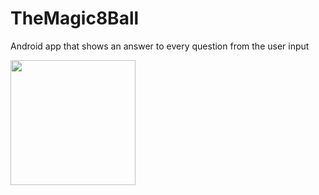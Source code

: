 # TheMagic8Ball
Android app that shows an answer to every question from the user input 

<img src = "https://user-images.githubusercontent.com/83715511/213002033-721d1008-a679-41a2-9e8b-866ae84eec71.jpeg" width = "200">
